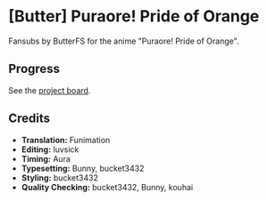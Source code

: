 # \[Butter] Puraore! Pride of Orange

Fansubs by ButterFS for the anime "Puraore! Pride of Orange".

## Progress

See the [project board](https://github.com/butterfansubs/pride-of-orange/projects).

## Credits

* **Translation:** Funimation
* **Editing:** luvsick
* **Timing:** Aura
* **Typesetting:** Bunny, bucket3432
* **Styling:** bucket3432
* **Quality Checking:** bucket3432, Bunny, kouhai

